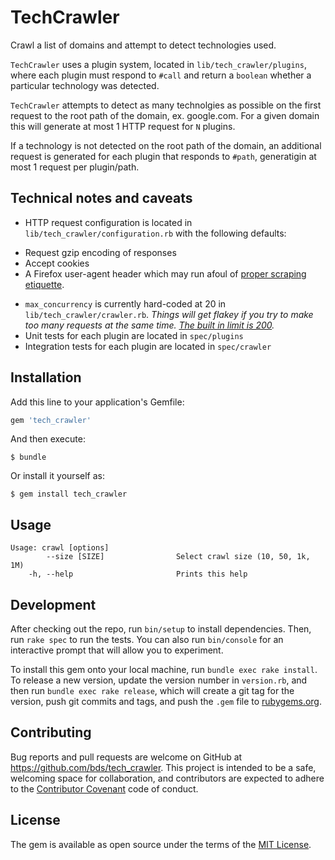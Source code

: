 # TechCrawler

Crawl a list of domains and attempt to detect technologies used.

`TechCrawler` uses a plugin system, located in `lib/tech_crawler/plugins`,
where each plugin must respond to `#call` and return a `boolean` whether a
particular technology was detected.

`TechCrawler` attempts to detect as many technolgies as possible on the first
request to the root path of the domain, ex. google.com. For a given domain
this will generate at most 1 HTTP request for `N` plugins.

If a technology is not detected on the root path of the domain, an additional
request is generated for each plugin that responds to `#path`, generatigin at
most 1 request per plugin/path.

## Technical notes and caveats

* HTTP request configuration is located in `lib/tech_crawler/configuration.rb`
with the following defaults:
 - Request gzip encoding of responses
 - Accept cookies
 - A Firefox user-agent header which may run afoul of [proper scraping etiquette](http://meta.stackexchange.com/a/446).
* `max_concurrency` is currently hard-coded at 20 in `lib/tech_crawler/crawler.rb`.
  *Things will get flakey if you try to make too many requests at the same time. [The built in limit is 200](https://github.com/typhoeus/typhoeus#specifying-max-concurrency).*
* Unit tests for each plugin are located in `spec/plugins`
* Integration tests for each plugin are located in `spec/crawler`

## Installation

Add this line to your application's Gemfile:

```ruby
gem 'tech_crawler'
```

And then execute:

    $ bundle

Or install it yourself as:

    $ gem install tech_crawler

## Usage

```
Usage: crawl [options]
        --size [SIZE]                Select crawl size (10, 50, 1k, 1M)
    -h, --help                       Prints this help
```

## Development

After checking out the repo, run `bin/setup` to install dependencies. Then, run `rake spec` to run the tests. You can also run `bin/console` for an interactive prompt that will allow you to experiment.

To install this gem onto your local machine, run `bundle exec rake install`. To release a new version, update the version number in `version.rb`, and then run `bundle exec rake release`, which will create a git tag for the version, push git commits and tags, and push the `.gem` file to [rubygems.org](https://rubygems.org).

## Contributing

Bug reports and pull requests are welcome on GitHub at https://github.com/bds/tech_crawler. This project is intended to be a safe, welcoming space for collaboration, and contributors are expected to adhere to the [Contributor Covenant](contributor-covenant.org) code of conduct.


## License

The gem is available as open source under the terms of the [MIT License](http://opensource.org/licenses/MIT).
